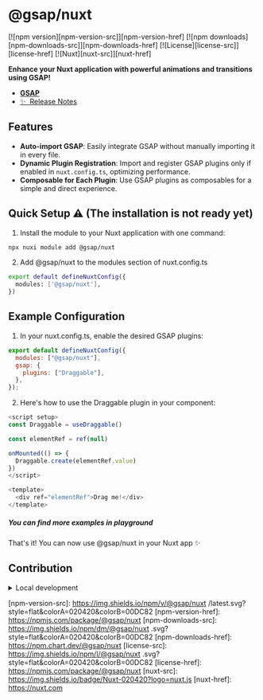 <!--
Get your module up and running quickly.

Find and replace all on all files (CMD+SHIFT+F):
- Name: @gsap/nuxt
- Package name: @gsap/nuxt
- Description: GSAP integration for Nuxt.
-->

# @gsap/nuxt

[![npm version][npm-version-src]][npm-version-href]
[![npm downloads][npm-downloads-src]][npm-downloads-href]
[![License][license-src]][license-href]
[![Nuxt][nuxt-src]][nuxt-href]

**Enhance your Nuxt application with powerful animations and transitions using GSAP!**

- [**GSAP**](https://gsap.com/)
- [✨ &nbsp;Release Notes](/CHANGELOG.md)
  <!-- - [🏀 Online playground](https://stackblitz.com/github/your-org/@gsap/nuxt  ?file=playground%2Fapp.vue) -->
  <!-- - [📖 &nbsp;Documentation](https://example.com) -->

## Features

- **Auto-import GSAP**: Easily integrate GSAP without manually importing it in every file.
- **Dynamic Plugin Registration**: Import and register GSAP plugins only if enabled in `nuxt.config.ts`, optimizing performance.
- **Composable for Each Plugin**: Use GSAP plugins as composables for a simple and direct experience.

## Quick Setup ⚠️ (The installation is not ready yet)

1. Install the module to your Nuxt application with one command:

```bash
npx nuxi module add @gsap/nuxt
```

2. Add @gsap/nuxt to the modules section of nuxt.config.ts

```bash
export default defineNuxtConfig({
  modules: ['@gsap/nuxt'],
})
```

## Example Configuration

1. In your nuxt.config.ts, enable the desired GSAP plugins:

```js
export default defineNuxtConfig({
  modules: ["@gsap/nuxt"],
  gsap: {
    plugins: ["Draggable"],
  },
});
```

2. Here's how to use the Draggable plugin in your component:

```js
<script setup>
const Draggable = useDraggable()

const elementRef = ref(null)

onMounted(() => {
  Draggable.create(elementRef.value)
})
</script>

<template>
  <div ref="elementRef">Drag me!</div>
</template>
```

##### You can find more examples in playground

That's it! You can now use @gsap/nuxt in your Nuxt app ✨

## Contribution

<details>
  <summary>Local development</summary>
  
  ```bash
  # Install dependencies
  npm install
  
  # Generate type stubs
  npm run dev:prepare
  
  # Develop with the playground
  npm run dev
  
  # Build the playground
  npm run dev:build
  
  # Run ESLint
  npm run lint
  
  # Run Vitest
  npm run test
  npm run test:watch
  
  # Release new version
  npm run release
  ```

</details>

<!-- Badges -->

[npm-version-src]: https://img.shields.io/npm/v/@gsap/nuxt /latest.svg?style=flat&colorA=020420&colorB=00DC82
[npm-version-href]: https://npmjs.com/package/@gsap/nuxt
[npm-downloads-src]: https://img.shields.io/npm/dm/@gsap/nuxt .svg?style=flat&colorA=020420&colorB=00DC82
[npm-downloads-href]: https://npm.chart.dev/@gsap/nuxt
[license-src]: https://img.shields.io/npm/l/@gsap/nuxt .svg?style=flat&colorA=020420&colorB=00DC82
[license-href]: https://npmjs.com/package/@gsap/nuxt
[nuxt-src]: https://img.shields.io/badge/Nuxt-020420?logo=nuxt.js
[nuxt-href]: https://nuxt.com
